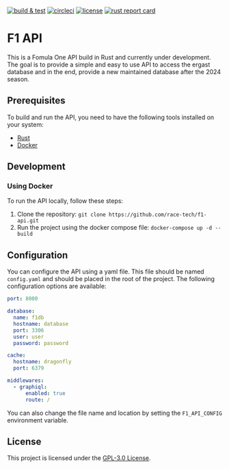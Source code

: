 [![build & test](https://img.shields.io/github/actions/workflow/status/race-tech/f1-api/rust.yml?logo=github)](https://github.com/race-tech/f1-api/blob/master/.github/workflows/rust.yml)
[![circleci](https://img.shields.io/circleci/build/gh/race-tech/f1-api?logo=circleci&logoColor=white&label=circleci)](https://circleci.com/gh/race-tech/f1-api)
[![license](https://img.shields.io/github/license/race-tech/f1-api)](https://www.gnu.org/licenses/gpl-3.0.en.html)
[![rust report card](https://rust-reportcard.xuri.me/badge/github.com/race-tech/f1-api)](https://rust-reportcard.xuri.me/report/github.com/race-tech/f1-api)

# F1 API

This is a Fomula One API build in Rust and currently under development. The goal is to provide a simple and easy to use API to access the ergast database and in the end, provide a new maintained database after the 2024 season.

## Prerequisites

To build and run the API, you need to have the following tools installed on your system:

- [Rust](https://www.rust-lang.org/tools/install)
- [Docker](https://docs.docker.com/get-docker/)

## Development

### Using Docker

To run the API locally, follow these steps:

1. Clone the repository: `git clone https://github.com/race-tech/f1-api.git`
2. Run the project using the docker compose file: `docker-compose up -d --build`

## Configuration

You can configure the API using a yaml file. This file should be named `config.yaml` and should be placed in the root of the project. The following configuration options are available:

```yaml
port: 8000

database:
  name: f1db
  hostname: database
  port: 3306
  user: user
  password: password

cache:
  hostname: dragonfly
  port: 6379

middlewares:
  - graphiql:
      enabled: true
      route: /
```

You can also change the file name and location by setting the `F1_API_CONFIG` environment variable.

## License

This project is licensed under the [GPL-3.0 License](https://github.com/race-tech/f1-api/blob/master/LICENSE).
